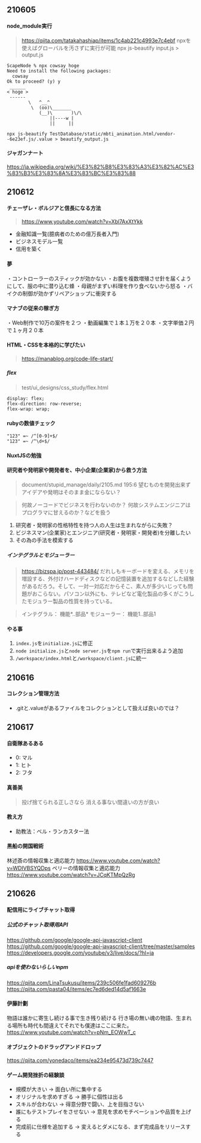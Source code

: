 ## 210605
#### node_module実行
> https://qiita.com/tatakahashiap/items/1c4ab221c4993e7c4ebf
> npxを使えばグローバルを汚さずに実行が可能
> npx js-beautify input.js > output.js

```
ScapeNode % npx cowsay hoge
Need to install the following packages:
  cowsay
Ok to proceed? (y) y
 ______
< hoge >
 ------
        \   ^__^
         \  (oo)\_______
            (__)\       )\/\
                ||----w |
                ||     ||
```

```
npx js-beautify TestDatabase/static/mbti_animation.html/vendor--6e23ef.js/.value > beautify_output.js
```

#### ジャガンナート
https://ja.wikipedia.org/wiki/%E3%82%B8%E3%83%A3%E3%82%AC%E3%83%B3%E3%83%8A%E3%83%BC%E3%83%88

## 210612
#### チェーザレ・ボルジアと信長になる方法
> https://www.youtube.com/watch?v=Xbl7AxXtYkk

- 金融知識一覧(臆病者のための億万長者入門)
- ビジネスモデル一覧
- 信用を築く

#### 夢
・コントローラーのスティックが効かない
・お腹を複数増殖させ針を届くようにして、服の中に潜り込む蜂
・母親がまずい料理を作り食べないから怒る
・バイクの制御が効かずリペアショップに衝突する

#### マナブの従来の稼ぎ方
・Web制作で10万の案件を２つ
・動画編集で１本１万を２０本
・文字単価２円で１ヶ月２０本

#### HTML・CSSを本格的に学びたい
> https://manablog.org/code-life-start/

##### flex
> test/ui_designs/css_study/flex.html

```
display: flex;
flex-direction: row-reverse;
flex-wrap: wrap;
```

#### rubyの数値チェック
```
"123" =~ /^[0-9]+$/
"123" =~ /^\d+$/
```

#### NuxtJSの勉強

#### 研究者や発明家や開発者を、中小企業(企業家)から救う方法
> document/stupid_manage/daily/2105.md 195:6
> 望むものを開発出来ずアイデアや発明はそのまま金にならない？

> 何故ノーコードでビジネスを行わないのか？
> 何故システムエンジニアはプログラマに甘えるのか？などを扱う

1. 研究者・発明家の性格特性を持つ人の人生は生まれながらに失敗？
2. ビジネスマン(企業家)とエンジニア(研究者・発明家・開発者)を分離したい
3. その為の手法を模索する

##### インテグラルとモジューラー
> https://bizspa.jp/post-443484/
> だれしもキーボードを変える、メモリを増設する、外付けハードディスクなどの記憶装置を追加するなどした経験があるだろう。そして、一対一対応だからそこ、素人が多少いじっても問題がおこらない。パソコン以外にも、テレビなど電化製品の多くがこうしたモジュラー製品の性質を持っている。

> インテグラル： 機能*..部品*
> モジューラー： 機能1..部品1

#### やる事
1. `index.js`を`initialize.js`に修正
2. `node initialize.js`と`node server.js`を`npm run`で実行出来るよう追加
3. `/workspace/index.html`と`/workspace/client.js`に統一

## 210616
#### コレクション管理方法
- .gitと.valueがあるファイルをコレクションとして扱えば良いのでは？

## 210617
#### 自衛隊あるある
- 0: マル
- 1: ヒト
- 2: フタ

#### 真善美
> 投げ捨てられる正しさなら
> 消える事ない間違いの方が良い

#### 教え方
- 助教法：ベル・ランカスター法

#### 黒船の開国戦術
林述斎の情報収集と適応能力
https://www.youtube.com/watch?v=WDIVBSYQDps
ペリーの情報収集と適応能力
https://www.youtube.com/watch?v=JCqKTMpQzRg

## 210626
#### 配信用にライブチャット取得
##### 公式のチャット取得用API
https://github.com/google/google-api-javascript-client
https://github.com/google/google-api-javascript-client/tree/master/samples
https://developers.google.com/youtube/v3/live/docs/?hl=ja

##### apiを使わないらしいnpm
https://qiita.com/LinaTsukusu/items/239c506fe1fad609276b
https://qiita.com/pasta04/items/ec7ed6ded14d5af1663e

#### 伊藤計劃
物語は誰かに寄生し続ける事で生き残り続ける
行き場の無い魂の物語、生まれる場所も時代も間違えてそれでも僕達はここに来た。
https://www.youtube.com/watch?v=pNm_EOWwT_c

#### オブジェクトのドラッグアンドドロップ
https://qiita.com/yonedaco/items/ea234e95473d739c7447

#### ゲーム開発挫折の経験談
- 規模が大きい → 面白い所に集中する
- オリジナルを求めすぎる → 勝手に個性は出る
- スキルが合わない → 得意分野で闘い、上を目指さない
- 誰にもテストプレイをさせない → 意見を求めモチベーションや品質を上げる
- 完成前に仕様を追加する → 変えるとダメになる、まず完成品をリリースする
